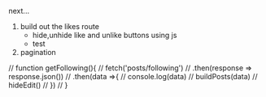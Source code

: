 next...
1. build out the likes route
    - hide,unhide like and unlike buttons using js
    - test 
2. pagination



// function getFollowing(){
//     fetch('posts/following')
//     .then(response => response.json())
//     .then(data =>{
//         console.log(data)
//         buildPosts(data)
//         hideEdit()
//     })
// }